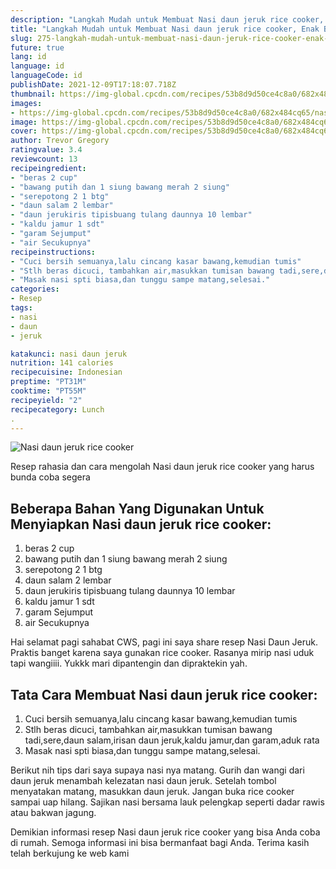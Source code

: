 ```yaml
---
description: "Langkah Mudah untuk Membuat Nasi daun jeruk rice cooker, Enak Banget"
title: "Langkah Mudah untuk Membuat Nasi daun jeruk rice cooker, Enak Banget"
slug: 275-langkah-mudah-untuk-membuat-nasi-daun-jeruk-rice-cooker-enak-banget
future: true
lang: id
language: id
languageCode: id
publishDate: 2021-12-09T17:18:07.718Z 
thumbnail: https://img-global.cpcdn.com/recipes/53b8d9d50ce4c8a0/682x484cq65/nasi-daun-jeruk-rice-cooker-foto-resep-utama.png
images:
- https://img-global.cpcdn.com/recipes/53b8d9d50ce4c8a0/682x484cq65/nasi-daun-jeruk-rice-cooker-foto-resep-utama.png
image: https://img-global.cpcdn.com/recipes/53b8d9d50ce4c8a0/682x484cq65/nasi-daun-jeruk-rice-cooker-foto-resep-utama.png
cover: https://img-global.cpcdn.com/recipes/53b8d9d50ce4c8a0/682x484cq65/nasi-daun-jeruk-rice-cooker-foto-resep-utama.png
author: Trevor Gregory
ratingvalue: 3.4
reviewcount: 13
recipeingredient:
- "beras 2 cup"
- "bawang putih dan 1 siung bawang merah 2 siung"
- "serepotong 2 1 btg"
- "daun salam 2 lembar"
- "daun jerukiris tipisbuang tulang daunnya 10 lembar"
- "kaldu jamur 1 sdt"
- "garam Sejumput"
- "air Secukupnya"
recipeinstructions:
- "Cuci bersih semuanya,lalu cincang kasar bawang,kemudian tumis"
- "Stlh beras dicuci, tambahkan air,masukkan tumisan bawang tadi,sere,daun salam,irisan daun jeruk,kaldu jamur,dan garam,aduk rata"
- "Masak nasi spti biasa,dan tunggu sampe matang,selesai."
categories:
- Resep
tags:
- nasi
- daun
- jeruk

katakunci: nasi daun jeruk 
nutrition: 141 calories
recipecuisine: Indonesian
preptime: "PT31M"
cooktime: "PT55M"
recipeyield: "2"
recipecategory: Lunch
. 
---
```



![Nasi daun jeruk rice cooker](https://img-global.cpcdn.com/recipes/53b8d9d50ce4c8a0/682x484cq65/nasi-daun-jeruk-rice-cooker-foto-resep-utama.png)

Resep rahasia dan cara mengolah  Nasi daun jeruk rice cooker yang harus bunda coba segera

<!--inarticleads1-->

## Beberapa Bahan Yang Digunakan Untuk Menyiapkan Nasi daun jeruk rice cooker:

1. beras 2 cup
1. bawang putih dan 1 siung bawang merah 2 siung
1. serepotong 2 1 btg
1. daun salam 2 lembar
1. daun jerukiris tipisbuang tulang daunnya 10 lembar
1. kaldu jamur 1 sdt
1. garam Sejumput
1. air Secukupnya

Hai selamat pagi sahabat CWS, pagi ini saya share resep Nasi Daun Jeruk. Praktis banget karena saya gunakan rice cooker. Rasanya mirip nasi uduk tapi wangiiii. Yukkk mari dipantengin dan dipraktekin yah. 

<!--inarticleads2-->

## Tata Cara Membuat Nasi daun jeruk rice cooker:

1. Cuci bersih semuanya,lalu cincang kasar bawang,kemudian tumis
1. Stlh beras dicuci, tambahkan air,masukkan tumisan bawang tadi,sere,daun salam,irisan daun jeruk,kaldu jamur,dan garam,aduk rata
1. Masak nasi spti biasa,dan tunggu sampe matang,selesai.


Berikut nih tips dari saya supaya nasi nya matang. Gurih dan wangi dari daun jeruk menambah kelezatan nasi daun jeruk. Setelah tombol menyatakan matang, masukkan daun jeruk. Jangan buka rice cooker sampai uap hilang. Sajikan nasi bersama lauk pelengkap seperti dadar rawis atau bakwan jagung. 

Demikian informasi  resep Nasi daun jeruk rice cooker   yang bisa Anda coba di rumah. Semoga informasi ini bisa bermanfaat bagi Anda. Terima kasih telah berkujung ke web kami
